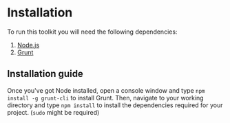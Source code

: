 # Installation

To run this toolkit you will need the following dependencies:

1. [Node.js](http://nodejs.org)
2. [Grunt](http://gruntjs.com)

## Installation guide

Once you've got Node installed, open a console window and type
`npm install -g grunt-cli` to install Grunt.
Then, navigate to your working directory and type `npm install` to install the
dependencies required for your project. (`sudo` might be required)
